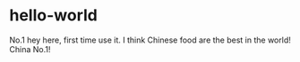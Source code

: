 # hello-world
No.1
hey here, first time use it. 
I think Chinese food are the best in the world!
China No.1!
